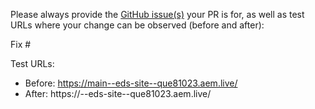 Please always provide the [GitHub issue(s)](../issues) your PR is for, as well as test URLs where your change can be observed (before and after):

Fix #<gh-issue-id>

Test URLs:
- Before: https://main--eds-site--que81023.aem.live/
- After: https://<branch>--eds-site--que81023.aem.live/
